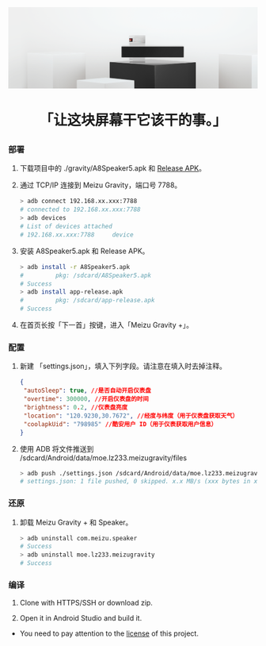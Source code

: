 ![](https://github.com/lz233/MeizuGravity/raw/master/Gravity/banner.png)



# <p align="center">「让这块屏幕干它该干的事。」</p>

### 部署

1. 下载项目中的 ./gravity/A8Speaker5.apk  和 [Release APK](https://www.coolapk.com/apk/moe.lz233.meizugravity)。

2. 通过 TCP/IP 连接到 Meizu Gravity，端口号 7788。

   ```bash
   > adb connect 192.168.xx.xxx:7788
   # connected to 192.168.xx.xxx:7788
   > adb devices
   # List of devices attached
   # 192.168.xx.xxx:7788     device
   ```

3. 安装 A8Speaker5.apk 和 Release APK。

   ```bash
   > adb install -r A8Speaker5.apk
   #         pkg: /sdcard/A8Speaker5.apk
   # Success
   > adb install app-release.apk
   #         pkg: /sdcard/app-release.apk
   # Success
   ```

5. 在首页长按「下一首」按键，进入「Meizu Gravity +」。

### 配置

1. 新建 「settings.json」，填入下列字段。请注意在填入时去掉注释。

   ```json
   {
   	"autoSleep": true, //是否自动开启仪表盘
   	"overtime": 300000, //开启仪表盘的时间
   	"brightness": 0.2, //仪表盘亮度
   	"location": "120.9230,30.7672", //经度与纬度（用于仪表盘获取天气）
   	"coolapkUid": "798985" //酷安用户 ID（用于仪表获取用户信息）
   }
   ```

2. 使用 ADB 将文件推送到 /sdcard/Android/data/moe.lz233.meizugravity/files

   ``` bash
   > adb push ./settings.json /sdcard/Android/data/moe.lz233.meizugravity/files
   # settings.json: 1 file pushed, 0 skipped. x.x MB/s (xxx bytes in x.xxxs)
   ```

### 还原

1. 卸载 Meizu Gravity + 和 Speaker。

   ```bash
   > adb uninstall com.meizu.speaker
   # Success
   > adb uninstall moe.lz233.meizugravity
   # Success
   ```
   

### 编译

1. Clone with HTTPS/SSH or download zip.

2. Open it in Android Studio and build it.

- You need to pay attention to the [license](https://github.com/lz233/MeizuGravity/blob/master/LICENSE)  of this project.

